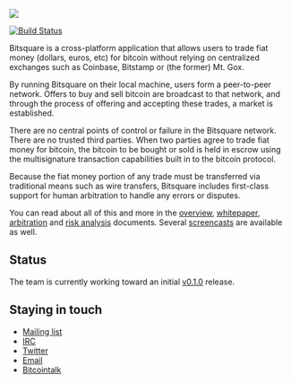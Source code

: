 ![](http://bitsquare.io/images/logo_240.png)

[![Build Status](https://travis-ci.org/bitsquare/bitsquare.svg?branch=master)](https://travis-ci.org/bitsquare/bitsquare)

Bitsquare is a cross-platform application that allows users to trade fiat money (dollars, euros, etc) for bitcoin without relying on centralized exchanges such as Coinbase, Bitstamp or (the former) Mt. Gox.

By running Bitsquare on their local machine, users form a peer-to-peer network. Offers to buy and sell bitcoin are broadcast to that network, and through the process of offering and accepting these trades, a market is established.

There are no central points of control or failure in the Bitsquare network. There are no trusted third parties. When two parties agree to trade fiat money for bitcoin, the bitcoin to be bought or sold is held in escrow using the multisignature transaction capabilities built in to the bitcoin protocol.

Because the fiat money portion of any trade must be transferred via traditional means such as wire transfers, Bitsquare includes first-class support for human arbitration to handle any errors or disputes.

You can read about all of this and more in the [overview](), [whitepaper](https://docs.google.com/document/d/1d3EiWZdaM89-P6MVhS53unXv2-pDpSFsN3W4kCGXKgY/edit#), [arbitration](https://docs.google.com/document/d/1LJCRFdtM2Jn2Oiv49qRXwBDG8HZD0Hiedy8tNjErHps/edit) and [risk analysis](https://docs.google.com/document/d/1sHwU7K7C8Nl-fS4Z6X88L-NVJ_WBiKnsSpYpYfyqUXA/edit) documents. Several [screencasts](https://docs.google.com/document/d/1d3EiWZdaM89-P6MVhS53unXv2-pDpSFsN3W4kCGXKgY/edit#) are available as well.


## Status

The team is currently working toward an initial [v0.1.0](https://github.com/bitsquare/bitsquare/milestones/v0.1.0) release. 

## Staying in touch

* [Mailing list](https://groups.google.com/forum/#!forum/bitsquare)
* [IRC](https://webchat.freenode.net/?channels=bitsquare)
* [Twitter](https://twitter.com/bitsquare_)
* [Email](mailto:team@bitsquare.io)
* [Bitcointalk](https://bitcointalk.org/index.php?topic=647457)
